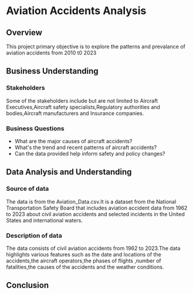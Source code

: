 # Aviation Accidents Analysis
## Overview
This project primary objective is to explore the patterns and prevalance of aviation accidents from 2010 t0 2023
## Business Understanding
### Stakeholders
Some of the stakeholders include but are not limited to Aircraft Executives,Aircraft safety specialists,Regulatory authorities and bodies,Aircraft manufacturers and Insurance companies.
### Business Questions
 - What are the major causes of aircraft accidents?
 - What's the trend and recent patterns of aircraft accidents?
 - Can the data provided help inform safety and policy changes?
## Data Analysis and Understanding
### Source of data
The data is from the Aviation_Data.csv.It is a dataset from the National Transportation Safety Board that includes aviation accident data from 1962 to 2023 about civil aviation accidents and selected incidents in the United States and international waters.
### Description of data
The data consists of civil aviation accidents from 1962 to 2023.The data highlights various features such as the date and locations of the accidents,the aircraft operators,the phases of flights ,number of fatalities,the causes of the accidents and the weather conditions.
## Conclusion


